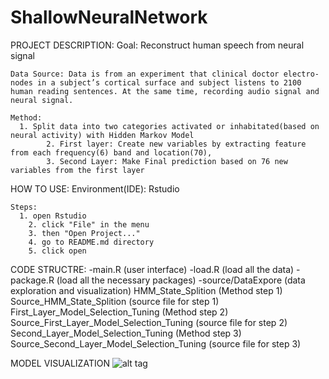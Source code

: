 # ShallowNeuralNetwork

PROJECT DESCRIPTION:
	Goal: Reconstruct human speech from neural signal

	Data Source: Data is from an experiment that clinical doctor electro-nodes in a subject’s cortical surface and subject listens to 2100 human reading sentences. At the same time, recording audio signal and neural signal. 

	Method: 
      1. Split data into two categories activated or inhabitated(based on neural activity) with Hidden Markov Model
			2. First layer: Create new variables by extracting feature from each frequency(6) band and location(70), 
			3. Second Layer: Make Final prediction based on 76 new variables from the first layer
	

HOW TO USE:
	Environment(IDE): Rstudio

	Steps:
	  1. open Rstudio
		2. click "File" in the menu
		3. then "Open Project..."
		4. go to README.md directory
		5. click open


CODE STRUCTRE:
	-main.R (user interface)
	-load.R (load all the data)
  -package.R (load all the necessary packages)
	-source/DataExpore (data exploration and visualization)
          HMM_State_Splition (Method step 1)
          Source_HMM_State_Splition (source file for step 1)
          First_Layer_Model_Selection_Tuning (Method step 2)
          Source_First_Layer_Model_Selection_Tuning (source file for step 2)
          Second_Layer_Model_Selection_Tuning (Method step 3)
          Source_Second_Layer_Model_Selection_Tuning (source file for step 3)


MODEL VISUALIZATION 
![alt tag](https://cloud.githubusercontent.com/assets/14370804/22751570/80cd5cac-edfa-11e6-9dc9-36824fd312ae.png)

